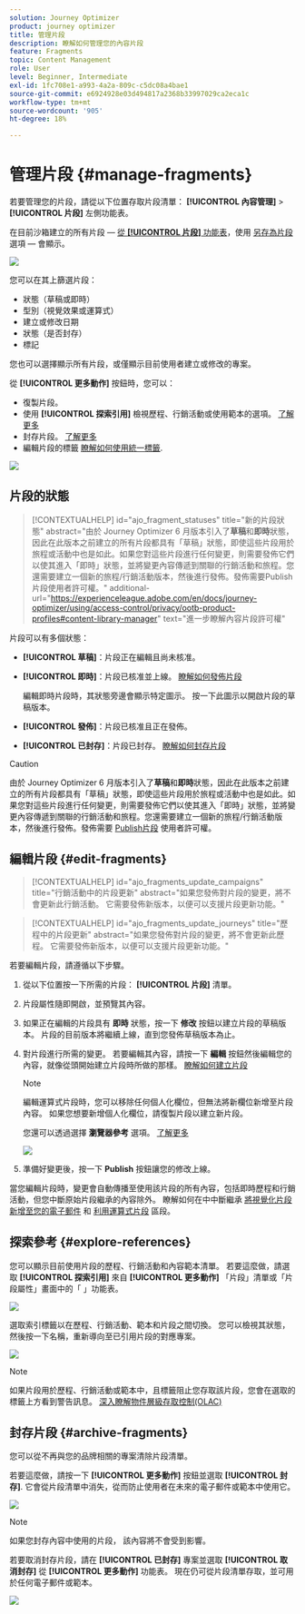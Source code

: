 ```yaml
---
solution: Journey Optimizer
product: journey optimizer
title: 管理片段
description: 瞭解如何管理您的內容片段
feature: Fragments
topic: Content Management
role: User
level: Beginner, Intermediate
exl-id: 1fc708e1-a993-4a2a-809c-c5dc08a4bae1
source-git-commit: e6924928e03d494817a2368b33997029ca2eca1c
workflow-type: tm+mt
source-wordcount: '905'
ht-degree: 18%

---
```


# 管理片段 {#manage-fragments}

若要管理您的片段，請從以下位置存取片段清單： **[!UICONTROL 內容管理]** > **[!UICONTROL 片段]** 左側功能表。

在目前沙箱建立的所有片段 —  [從 **[!UICONTROL 片段]** 功能表](#create-fragments)，使用 [另存為片段](#save-as-fragment) 選項 — 會顯示。

![](assets/fragment-list-filters.png)

您可以在其上篩選片段：

* 狀態（草稿或即時）
* 型別（視覺效果或運算式）
* 建立或修改日期
* 狀態（是否封存）
* 標記

您也可以選擇顯示所有片段，或僅顯示目前使用者建立或修改的專案。

從 **[!UICONTROL 更多動作]** 按鈕時，您可以：

* 復製片段。
* 使用 **[!UICONTROL 探索引用]** 檢視歷程、行銷活動或使用範本的選項。 [了解更多](#explore-references)
* 封存片段。 [了解更多](#archive-fragments)
* 編輯片段的標籤 [瞭解如何使用統一標籤](../start/search-filter-categorize.md#tags).

![](assets/fragment-list-more-actions.png)

## 片段的狀態

>[!CONTEXTUALHELP]
>id="ajo_fragment_statuses"
>title="新的片段狀態"
>abstract="由於 Journey Optimizer 6 月版本引入了&#x200B;**草稿**&#x200B;和&#x200B;**即時**&#x200B;狀態，因此在此版本之前建立的所有片段都具有「草稿」狀態，即使這些片段用於旅程或活動中也是如此。如果您對這些片段進行任何變更，則需要發佈它們以使其進入「即時」狀態，並將變更內容傳遞到關聯的行銷活動和旅程。您還需要建立一個新的旅程/行銷活動版本，然後進行發佈。發佈需要Publish片段使用者許可權。"
>additional-url="https://experienceleague.adobe.com/en/docs/journey-optimizer/using/access-control/privacy/ootb-product-profiles#content-library-manager" text="進一步瞭解內容片段許可權"

片段可以有多個狀態：

* **[!UICONTROL 草稿]**：片段正在編輯且尚未核准。

* **[!UICONTROL 即時]**：片段已核准並上線。 [瞭解如何發佈片段](../content-management/create-fragments.md#publish)

  編輯即時片段時，其狀態旁邊會顯示特定圖示。 按一下此圖示以開啟片段的草稿版本。

* **[!UICONTROL 發佈]**：片段已核准且正在發佈。
* **[!UICONTROL 已封存]**：片段已封存。 [瞭解如何封存片段](#archive-fragments)

>[!CAUTION]
>
>由於 Journey Optimizer 6 月版本引入了&#x200B;**草稿**&#x200B;和&#x200B;**即時**&#x200B;狀態，因此在此版本之前建立的所有片段都具有「草稿」狀態，即使這些片段用於旅程或活動中也是如此。如果您對這些片段進行任何變更，則需要發佈它們以使其進入「即時」狀態，並將變更內容傳遞到關聯的行銷活動和旅程。您還需要建立一個新的旅程/行銷活動版本，然後進行發佈。發佈需要 [Publish片段](https://experienceleague.adobe.com/en/docs/journey-optimizer/using/access-control/privacy/ootb-product-profiles#content-library-manager) 使用者許可權。

## 編輯片段 {#edit-fragments}

>[!CONTEXTUALHELP]
>id="ajo_fragments_update_campaigns"
>title="行銷活動中的片段更新"
>abstract="如果您發佈對片段的變更，將不會更新此行銷活動。 它需要發佈新版本，以便可以支援片段更新功能。"

>[!CONTEXTUALHELP]
>id="ajo_fragments_update_journeys"
>title="歷程中的片段更新"
>abstract="如果您發佈對片段的變更，將不會更新此歷程。 它需要發佈新版本，以便可以支援片段更新功能。"

若要編輯片段，請遵循以下步驟。

1. 從以下位置按一下所需的片段： **[!UICONTROL 片段]** 清單。

1. 片段屬性隨即開啟，並預覽其內容。

1. 如果正在編輯的片段具有 **即時** 狀態，按一下 **修改** 按鈕以建立片段的草稿版本。 片段的目前版本將繼續上線，直到您發佈草稿版本為止。

1. 對片段進行所需的變更。 若要編輯其內容，請按一下 **編輯** 按鈕然後編輯您的內容，就像從頭開始建立片段時所做的那樣。 [瞭解如何建立片段](#create-from-scratch)

   >[!NOTE]
   >
   >編輯運算式片段時，您可以移除任何個人化欄位，但無法將新欄位新增至片段內容。 如果您想要新增個人化欄位，請復製片段以建立新片段。

   您還可以透過選擇 **瀏覽器參考** 選項。 [了解更多](#explore-references)

   ![](assets/fragment-edit.png)

1. 準備好變更後，按一下 **Publish** 按鈕讓您的修改上線。

當您編輯片段時，變更會自動傳播至使用該片段的所有內容，包括即時歷程和行銷活動，但您中斷原始片段繼承的內容除外。 瞭解如何在中中斷繼承 [將視覺化片段新增至您的電子郵件](../email/use-visual-fragments.md#break-inheritance) 和 [利用運算式片段](../personalization/use-expression-fragments.md#break-inheritance) 區段。

## 探索參考 {#explore-references}

您可以顯示目前使用片段的歷程、行銷活動和內容範本清單。 若要這麼做，請選取 **[!UICONTROL 探索引用]** 來自 **[!UICONTROL 更多動作]** 「片段」清單或「片段屬性」畫面中的「 」功能表。

![](assets/fragment-explore-references.png)

選取索引標籤以在歷程、行銷活動、範本和片段之間切換。 您可以檢視其狀態，然後按一下名稱，重新導向至已引用片段的對應專案。

![](assets/fragment-usage-screen.png)

>[!NOTE]
>
>如果片段用於歷程、行銷活動或範本中，且標籤阻止您存取該片段，您會在選取的標籤上方看到警告訊息。 [深入瞭解物件層級存取控制(OLAC)](../administration/object-based-access.md)

## 封存片段 {#archive-fragments}

您可以從不再與您的品牌相關的專案清除片段清單。

若要這麼做，請按一下 **[!UICONTROL 更多動作]** 按鈕並選取 **[!UICONTROL 封存]**. 它會從片段清單中消失，從而防止使用者在未來的電子郵件或範本中使用它。

![](assets/fragment-list-archive.png)

>[!NOTE]
>
>如果您封存內容中使用的片段， <!--it will remain in the email or template, but you won't be able to select it from the fragment list to edit it-->該內容將不會受到影響。

若要取消封存片段，請在 **[!UICONTROL 已封存]** 專案並選取 **[!UICONTROL 取消封存]** 從 **[!UICONTROL 更多動作]** 功能表。 現在仍可從片段清單存取，並可用於任何電子郵件或範本。

![](assets/fragment-list-unarchive.png)

